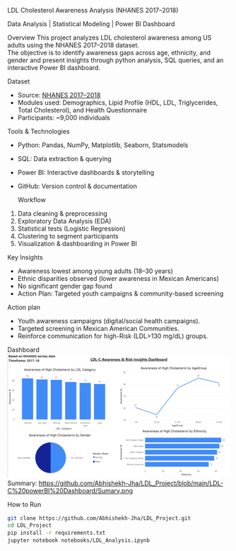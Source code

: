 LDL Cholesterol Awareness Analysis (NHANES 2017–2018)

Data Analysis |  Statistical Modeling |  Power BI Dashboard

 Overview
This project analyzes LDL cholesterol awareness among US adults using the NHANES 2017–2018 dataset.  
The objective is to identify awareness gaps across age, ethnicity, and gender and present insights through python analysis, SQL queries, and an interactive Power BI dashboard.

Dataset
- Source: [NHANES 2017–2018](https://wwwn.cdc.gov/nchs/nhanes/)  
- Modules used: Demographics, Lipid Profile (HDL, LDL, Triglycerides, Total Cholesterol), and Health Questionnaire  
- Participants: ~9,000 individuals  

 Tools & Technologies
- Python: Pandas, NumPy, Matplotlib, Seaborn, Statsmodels  
- SQL: Data extraction & querying  
- Power BI: Interactive dashboards & storytelling  
- GitHub: Version control & documentation  

  Workflow
1. Data cleaning & preprocessing  
2. Exploratory Data Analysis (EDA)  
3. Statistical tests (Logistic Regression)  
4. Clustering to segment participants  
5. Visualization & dashboarding in Power BI  

 Key Insights
- Awareness lowest among young adults (18–30 years)
- Ethnic disparities observed (lower awareness in Mexican Americans)  
- No significant gender gap found  
- Action Plan: Targeted youth campaigns & community-based screening

Action plan
- Youth awareness campaigns (digital/social health campaigns).
- Targeted screening in Mexican American Communities.
- Reinforce communication for high-Risk (LDL>130 mg/dL) groups.
  
 Dashboard
![Dashboard Preview](https://github.com/Abhishekh-Jha/LDL_Project/blob/main/LDL-C%20powerBI%20Dashboard/dashboard_preview.png)
 Summary: https://github.com/Abhishekh-Jha/LDL_Project/blob/main/LDL-C%20powerBI%20Dashboard/Sumary.png

 How to Run
```bash
git clone https://github.com/Abhishekh-Jha/LDL_Project.git
cd LDL_Project
pip install -r requirements.txt
jupyter notebook notebooks/LDL_Analysis.ipynb
